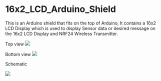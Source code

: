 # 16x2_LCD_Arduino_Shield
This is an Arduino shield that fits on the top of Arduino, It contains a 16x2 LCD Display which is used to display Sensor data or desired message on the 16x2 LCD Display and NRF24 Wireless Transmitter.

Top view
<img src="https://github.com/princeabhishek/16x2_LCD_Arduino_Shield/blob/main/16x2_LCD_Arduino_Shield_PCB_top.png?raw=true">

Bottom view
<img src="https://github.com/princeabhishek/16x2_LCD_Arduino_Shield/blob/main/16x2_LCD_Arduino_Shield_PCB_bottom.png?raw=true">

Schematic

<img src="https://github.com/princeabhishek/16x2_LCD_Arduino_Shield/blob/main/16x2_LCD_Arduino_Shield_Schematic.png?raw=true">
